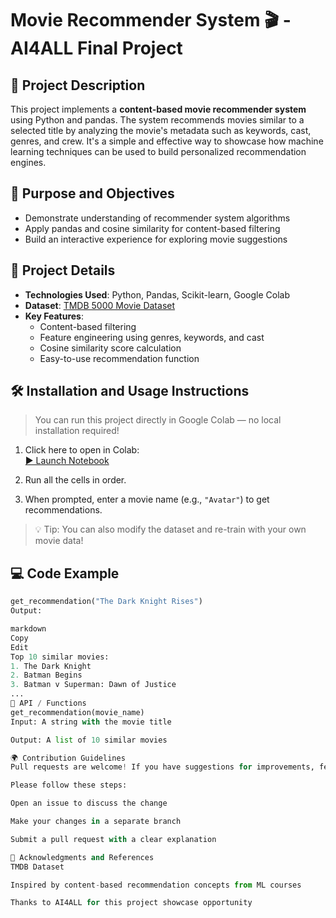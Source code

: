 # Movie Recommender System 🎬 - AI4ALL Final Project

## 📌 Project Description

This project implements a **content-based movie recommender system** using Python and pandas. The system recommends movies similar to a selected title by analyzing the movie's metadata such as keywords, cast, genres, and crew. It's a simple and effective way to showcase how machine learning techniques can be used to build personalized recommendation engines.

## 🚀 Purpose and Objectives

- Demonstrate understanding of recommender system algorithms
- Apply pandas and cosine similarity for content-based filtering
- Build an interactive experience for exploring movie suggestions

## 🧠 Project Details

- **Technologies Used**: Python, Pandas, Scikit-learn, Google Colab
- **Dataset**: [TMDB 5000 Movie Dataset](https://www.kaggle.com/datasets/tmdb/tmdb-movie-metadata)
- **Key Features**:
  - Content-based filtering
  - Feature engineering using genres, keywords, and cast
  - Cosine similarity score calculation
  - Easy-to-use recommendation function

## 🛠️ Installation and Usage Instructions

> You can run this project directly in Google Colab — no local installation required!

1. Click here to open in Colab:  
   [▶️ Launch Notebook](https://colab.research.google.com/drive/11RvBgsKIU1AAcUD7O9c4jBxrXL02O0Zv)

2. Run all the cells in order.

3. When prompted, enter a movie name (e.g., `"Avatar"`) to get recommendations.

> 💡 Tip: You can also modify the dataset and re-train with your own movie data!

## 💻 Code Example

```python
get_recommendation("The Dark Knight Rises")
Output:

markdown
Copy
Edit
Top 10 similar movies:
1. The Dark Knight
2. Batman Begins
3. Batman v Superman: Dawn of Justice
...
📑 API / Functions
get_recommendation(movie_name)
Input: A string with the movie title

Output: A list of 10 similar movies

🌍 Contribution Guidelines
Pull requests are welcome! If you have suggestions for improvements, feel free to fork this repo and submit a PR.

Please follow these steps:

Open an issue to discuss the change

Make your changes in a separate branch

Submit a pull request with a clear explanation

🙏 Acknowledgments and References
TMDB Dataset

Inspired by content-based recommendation concepts from ML courses

Thanks to AI4ALL for this project showcase opportunity
